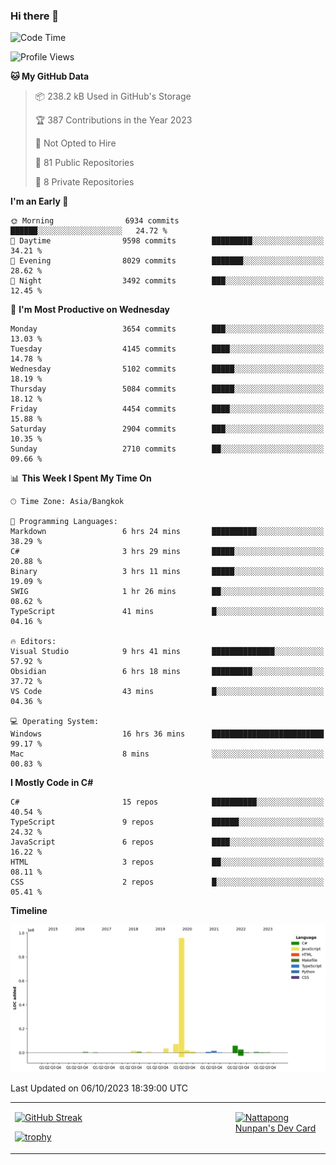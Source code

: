 ### Hi there 👋

<!--START_SECTION:waka-->
![Code Time](http://img.shields.io/badge/Code%20Time-759%20hrs%2023%20mins-blue)

![Profile Views](http://img.shields.io/badge/Profile%20Views-0-blue)

**🐱 My GitHub Data** 

> 📦 238.2 kB Used in GitHub's Storage 
 > 
> 🏆 387 Contributions in the Year 2023
 > 
> 🚫 Not Opted to Hire
 > 
> 📜 81 Public Repositories 
 > 
> 🔑 8 Private Repositories 
 > 
**I'm an Early 🐤** 

```text
🌞 Morning                6934 commits        ██████░░░░░░░░░░░░░░░░░░░   24.72 % 
🌆 Daytime                9598 commits        █████████░░░░░░░░░░░░░░░░   34.21 % 
🌃 Evening                8029 commits        ███████░░░░░░░░░░░░░░░░░░   28.62 % 
🌙 Night                  3492 commits        ███░░░░░░░░░░░░░░░░░░░░░░   12.45 % 
```
📅 **I'm Most Productive on Wednesday** 

```text
Monday                   3654 commits        ███░░░░░░░░░░░░░░░░░░░░░░   13.03 % 
Tuesday                  4145 commits        ████░░░░░░░░░░░░░░░░░░░░░   14.78 % 
Wednesday                5102 commits        █████░░░░░░░░░░░░░░░░░░░░   18.19 % 
Thursday                 5084 commits        █████░░░░░░░░░░░░░░░░░░░░   18.12 % 
Friday                   4454 commits        ████░░░░░░░░░░░░░░░░░░░░░   15.88 % 
Saturday                 2904 commits        ███░░░░░░░░░░░░░░░░░░░░░░   10.35 % 
Sunday                   2710 commits        ██░░░░░░░░░░░░░░░░░░░░░░░   09.66 % 
```


📊 **This Week I Spent My Time On** 

```text
🕑︎ Time Zone: Asia/Bangkok

💬 Programming Languages: 
Markdown                 6 hrs 24 mins       ██████████░░░░░░░░░░░░░░░   38.29 % 
C#                       3 hrs 29 mins       █████░░░░░░░░░░░░░░░░░░░░   20.88 % 
Binary                   3 hrs 11 mins       █████░░░░░░░░░░░░░░░░░░░░   19.09 % 
SWIG                     1 hr 26 mins        ██░░░░░░░░░░░░░░░░░░░░░░░   08.62 % 
TypeScript               41 mins             █░░░░░░░░░░░░░░░░░░░░░░░░   04.16 % 

🔥 Editors: 
Visual Studio            9 hrs 41 mins       ██████████████░░░░░░░░░░░   57.92 % 
Obsidian                 6 hrs 18 mins       █████████░░░░░░░░░░░░░░░░   37.72 % 
VS Code                  43 mins             █░░░░░░░░░░░░░░░░░░░░░░░░   04.36 % 

💻 Operating System: 
Windows                  16 hrs 36 mins      █████████████████████████   99.17 % 
Mac                      8 mins              ░░░░░░░░░░░░░░░░░░░░░░░░░   00.83 % 
```

**I Mostly Code in C#** 

```text
C#                       15 repos            ██████████░░░░░░░░░░░░░░░   40.54 % 
TypeScript               9 repos             ██████░░░░░░░░░░░░░░░░░░░   24.32 % 
JavaScript               6 repos             ████░░░░░░░░░░░░░░░░░░░░░   16.22 % 
HTML                     3 repos             ██░░░░░░░░░░░░░░░░░░░░░░░   08.11 % 
CSS                      2 repos             █░░░░░░░░░░░░░░░░░░░░░░░░   05.41 % 
```



**Timeline**

![Lines of Code chart](https://raw.githubusercontent.com/aixasz/aixasz/main/assets/bar_graph.png)


 Last Updated on 06/10/2023 18:39:00 UTC
<!--END_SECTION:waka-->

<table>
<tr>
<td width="70%" valign="top">
 
 [![GitHub Streak](http://github-readme-streak-stats.herokuapp.com?user=aixasz&theme=github-dark&hide_border=true&date_format=%5BY%20%5DM%20j)](https://git.io/streak-stats)

 [![trophy](https://github-profile-trophy.vercel.app/?username=aixasz&theme=onedark)](https://github.com/ryo-ma/github-profile-trophy)
 </td>
<td width="30%" valign="top">
 
<a href="https://app.daily.dev/aixasz"><img src="https://api.daily.dev/devcards/403207936e6547c9a85ea449e9f3abe8.png?r=re8" alt="Nattapong Nunpan's Dev Card"/></a>

 </td>
</tr>
</table>
 
